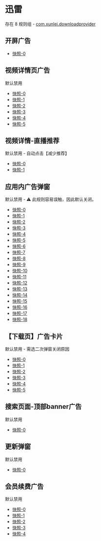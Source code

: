 # 迅雷

存在 8 规则组 - [com.xunlei.downloadprovider](/src/apps/com.xunlei.downloadprovider.ts)

## 开屏广告

- [快照-0](https://i.gkd.li/import/12707693)

## 视频详情页广告

默认禁用

- [快照-0](https://i.gkd.li/import/12707701)
- [快照-1](https://i.gkd.li/import/13625418)
- [快照-2](https://i.gkd.li/import/12707717)
- [快照-3](https://i.gkd.li/import/12707702)
- [快照-4](https://i.gkd.li/import/12882988)
- [快照-5](https://i.gkd.li/import/13228423)

## 视频详情-直播推荐

默认禁用 - 自动点击【减少推荐】

- [快照-0](https://i.gkd.li/import/12707701)
- [快照-1](https://i.gkd.li/import/12707710)

## 应用内广告弹窗

默认禁用 - ⚠ 此规则容易误触，因此默认关闭。

- [快照-0](https://i.gkd.li/import/12868648)
- [快照-1](https://i.gkd.li/import/12879372)
- [快照-2](https://i.gkd.li/import/12882366)
- [快照-3](https://i.gkd.li/import/12892871)
- [快照-4](https://i.gkd.li/import/12868667)
- [快照-5](https://i.gkd.li/import/12881946)
- [快照-6](https://i.gkd.li/import/13295179)
- [快照-7](https://i.gkd.li/import/12882132)
- [快照-8](https://i.gkd.li/import/12901374)
- [快照-9](https://i.gkd.li/import/12882166)
- [快照-10](https://i.gkd.li/import/12882237)
- [快照-11](https://i.gkd.li/import/13597068)
- [快照-12](https://i.gkd.li/import/12882199)
- [快照-13](https://i.gkd.li/import/12881911)
- [快照-14](https://i.gkd.li/import/12892912)
- [快照-15](https://i.gkd.li/import/12881976)
- [快照-16](https://i.gkd.li/import/12881976)
- [快照-17](https://i.gkd.li/import/13761275)
- [快照-18](https://i.gkd.li/import/12879452)

## 【下载页】广告卡片

默认禁用 - 需选二次弹窗关闭原因

- [快照-0](https://i.gkd.li/import/12881865)
- [快照-1](https://i.gkd.li/import/12892893)
- [快照-2](https://i.gkd.li/import/12901395)
- [快照-3](https://i.gkd.li/import/128818775)
- [快照-4](https://i.gkd.li/import/13198070)
- [快照-5](https://i.gkd.li/import/13484249)

## 搜索页面-顶部banner广告

默认禁用

- [快照-0](https://i.gkd.li/import/12882892)

## 更新弹窗

默认禁用

- [快照-0](https://i.gkd.li/import/13228920)

## 会员续费广告

默认禁用

- [快照-0](https://i.gkd.li/import/12707698)
- [快照-1](https://i.gkd.li/import/13448909)
- [快照-2](https://i.gkd.li/import/12882928)
- [快照-3](https://i.gkd.li/import/12882939)
- [快照-4](https://i.gkd.li/import/13259268)
